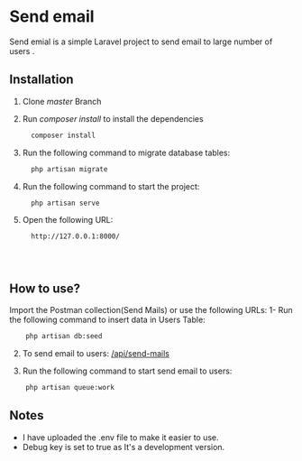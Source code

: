 # Send email

Send emial is a simple Laravel project to send email  to large number of  users .

## Installation 
1. Clone *master* Branch

2. Run *composer install* to install the dependencies

   ```bash
     composer install
   ```
3. Run the following command to migrate database tables:
   
   ```bash
     php artisan migrate
   ```

4. Run the following command to start the project:
   ```bash
     php artisan serve
   ```

5. Open the following URL:

   ```bash
     http://127.0.0.1:8000/
   ```


   ```



## How to use?
Import the Postman collection(Send Mails) or use the following URLs:
1- Run the following command to insert data in Users Table:
 ```bash
     php artisan db:seed
   ```
2. To send email to users: [/api/send-mails](http://127.0.0.1:8000/api/send-mails)

3.  Run the following command to start  send email to users:

 ```bash
     php artisan queue:work
   ```
   
## Notes
* I have uploaded the .env file to make it easier to use.
* Debug key is set to true as It's a development version.

